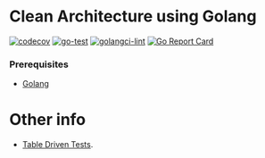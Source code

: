 # Clean Architecture using Golang

[![codecov](https://codecov.io/gh/julioc98/cleanarch/branch/master/graph/badge.svg?token=M79ED7IU7W)](https://codecov.io/gh/julioc98/cleanarch)
[![go-test](https://github.com/julioc98/cleanarch/actions/workflows/go-test.yml/badge.svg)](https://github.com/julioc98/cleanarch/actions/workflows/go-test.yml)
[![golangci-lint](https://github.com/julioc98/cleanarch/actions/workflows/golangci-lint.yml/badge.svg?branch=master)](https://github.com/julioc98/cleanarch/actions/workflows/golangci-lint.yml)
[![Go Report Card](https://goreportcard.com/badge/github.com/julioc98/cleanarch)](https://goreportcard.com/report/github.com/julioc98/cleanarch)

### Prerequisites

* [Golang](https://github.com/golang/go)

# Other info

- [Table Driven Tests](https://github.com/golang/go/wiki/TableDrivenTests).

